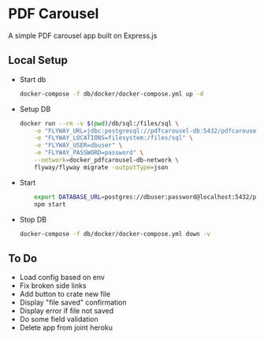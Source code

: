 # PDF Carousel

A simple PDF carousel app built on Express.js

## Local Setup

- Start db

    ```bash
    docker-compose -f db/docker/docker-compose.yml up -d
    ```

- Setup DB

    ```bash
    docker run --rm -v $(pwd)/db/sql:/files/sql \
        -e "FLYWAY_URL=jdbc:postgresql://pdfcarousel-db:5432/pdfcarousel?currentSchema=public" \
        -e "FLYWAY_LOCATIONS=filesystem:/files/sql" \
        -e "FLYWAY_USER=dbuser" \
        -e "FLYWAY_PASSWORD=password" \
        --network=docker_pdfcarousel-db-network \
        flyway/flyway migrate -outputType=json
    ```

- Start

    ```bash
        export DATABASE_URL=postgres://dbuser:password@localhost:5432/pdfcarousel
        npm start
    ```

- Stop DB

    ```bash
    docker-compose -f db/docker/docker-compose.yml down -v
    ```

## To Do

- Load config based on env
- Fix broken side links
- Add button to crate new file
- Display "file saved" confirmation
- Display error if file not saved
- Do some field validation
- Delete app from joint heroku